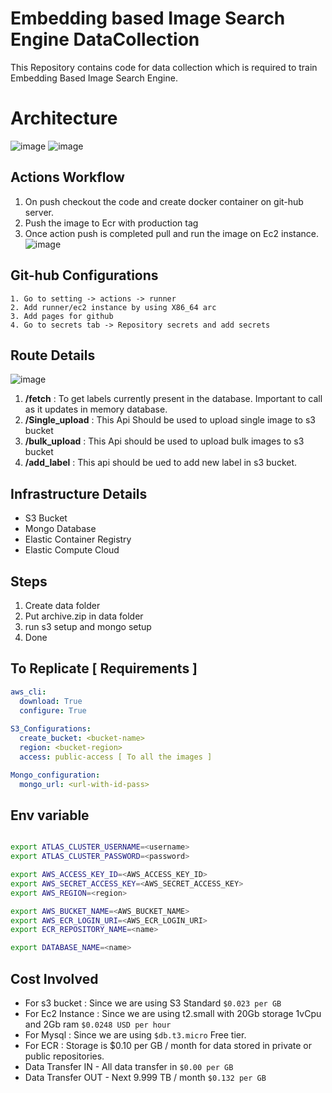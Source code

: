 # Embedding based Image Search Engine DataCollection
This Repository contains code for data collection which is required to train Embedding Based Image Search Engine.

# Architecture
![image](https://user-images.githubusercontent.com/40850370/194913612-69d32e6d-56b7-4b1b-a811-48c6c5b27f52.png)
![image](https://user-images.githubusercontent.com/40850370/194917419-ca176a45-bafb-4346-9942-cd59f042f33b.png)

## Actions Workflow 
1. On push checkout the code and create docker container on git-hub server.
2. Push the image to Ecr with production tag 
3. Once action push is completed pull and run the image on Ec2 instance.
![image](https://user-images.githubusercontent.com/40850370/189590432-7009c484-dcd6-4de4-8861-dd93d5eb1572.png)

## Git-hub Configurations
```text
1. Go to setting -> actions -> runner
2. Add runner/ec2 instance by using X86_64 arc
3. Add pages for github
4. Go to secrets tab -> Repository secrets and add secrets 
```
## Route Details 
![image](https://user-images.githubusercontent.com/40850370/189587344-4044f19a-2da7-495f-a482-3533fc362e74.png)

1. **/fetch**  : To get labels currently present in the database. Important to call as it updates in memory database.
2. **/Single_upload** : This Api Should be used to upload single image to s3 bucket
3. **/bulk_upload**   : This Api should be used to upload bulk images to s3 bucket
4. **/add_label** :  This api should be ued to add new label in s3 bucket.

## Infrastructure Details
- S3 Bucket 
- Mongo Database
- Elastic Container Registry
- Elastic Compute Cloud

## Steps
1. Create data folder 
2. Put archive.zip in data folder 
3. run s3 setup and mongo setup
4. Done

## To Replicate [ Requirements ]
```yaml
aws_cli:
  download: True
  configure: True
  
S3_Configurations:
  create_bucket: <bucket-name>
  region: <bucket-region>
  access: public-access [ To all the images ]

Mongo_configuration:
  mongo_url: <url-with-id-pass>

```
## Env variable

```bash

export ATLAS_CLUSTER_USERNAME=<username>
export ATLAS_CLUSTER_PASSWORD=<password>

export AWS_ACCESS_KEY_ID=<AWS_ACCESS_KEY_ID>
export AWS_SECRET_ACCESS_KEY=<AWS_SECRET_ACCESS_KEY>
export AWS_REGION=<region>

export AWS_BUCKET_NAME=<AWS_BUCKET_NAME>
export AWS_ECR_LOGIN_URI=<AWS_ECR_LOGIN_URI>
export ECR_REPOSITORY_NAME=<name>

export DATABASE_NAME=<name>
```


## Cost Involved
- For s3 bucket    :  Since we are using S3 Standard `$0.023 per GB`
- For Ec2 Instance :  Since we are using t2.small with 20Gb storage 1vCpu and 2Gb ram `$0.0248 USD per hour`
- For Mysql : Since we are using `$db.t3.micro` Free tier.
- For ECR : Storage is $0.10 per GB / month for data stored in private or public repositories.
- Data Transfer IN  - All data transfer in	`$0.00 per GB`
- Data Transfer OUT - Next 9.999 TB / month	`$0.132 per GB`